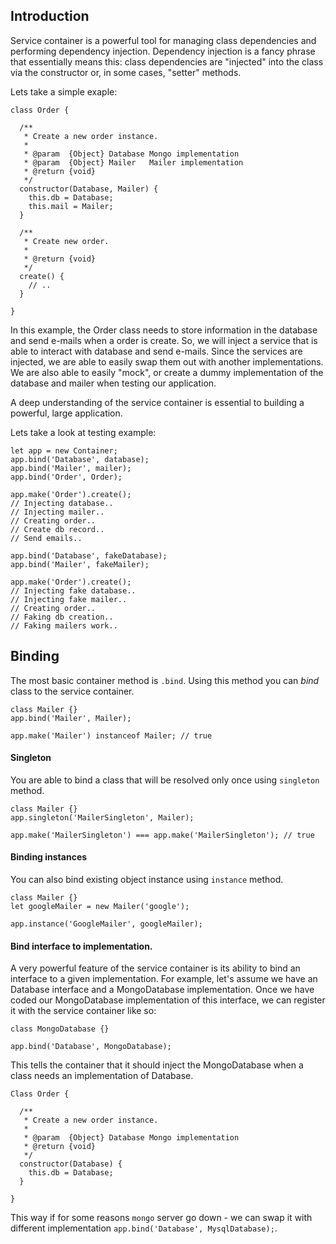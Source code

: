 
## Introduction

Service container is a powerful tool for managing class dependencies and performing dependency injection. Dependency injection is a fancy phrase that essentially means this: class dependencies are "injected" into the class via the constructor or, in some cases, "setter" methods.

Lets take a simple exaple:

```
class Order {
  
  /**
   * Create a new order instance.
   *
   * @param  {Object} Database Mongo implementation
   * @param  {Object} Mailer   Mailer implementation
   * @return {void}
   */
  constructor(Database, Mailer) {
    this.db = Database;
    this.mail = Mailer;
  }

  /**
   * Create new order.
   *
   * @return {void}
   */
  create() {
    // ..
  }

}
```

In this example, the Order class needs to store information in the database and send e-mails when a order is create. So, we will inject a service that is able to interact with database and send e-mails. Since the services are injected, we are able to easily swap them out with another implementations. We are also able to easily "mock", or create a dummy implementation of the database and mailer when testing our application.

A deep understanding of the service container is essential to building a powerful, large application.

Lets take a look at testing example:
```
let app = new Container;
app.bind('Database', database);
app.bind('Mailer', mailer);
app.bind('Order', Order);

app.make('Order').create();
// Injecting database..
// Injecting mailer..
// Creating order..
// Create db record..
// Send emails..

app.bind('Database', fakeDatabase);
app.bind('Mailer', fakeMailer);

app.make('Order').create();
// Injecting fake database..
// Injecting fake mailer..
// Creating order..
// Faking db creation..
// Faking mailers work..
```

## Binding
The most basic container method is `.bind`. Using this method you can *bind* class to the service container.

```
class Mailer {}
app.bind('Mailer', Mailer);

app.make('Mailer') instanceof Mailer; // true
```

#### Singleton
You are able to bind a class that will be resolved only once using `singleton` method.
```
class Mailer {}
app.singleton('MailerSingleton', Mailer);

app.make('MailerSingleton') === app.make('MailerSingleton'); // true
```

#### Binding instances
You can also bind existing object instance using `instance` method.
```
class Mailer {}
let googleMailer = new Mailer('google');

app.instance('GoogleMailer', googleMailer);
```


#### Bind interface to implementation.
A very powerful feature of the service container is its ability to bind an interface to a given implementation. For example, let's assume we have an Database interface and a MongoDatabase implementation. Once we have coded our MongoDatabase implementation of this interface, we can register it with the service container like so:

```
class MongoDatabase {}

app.bind('Database', MongoDatabase);
```

This tells the container that it should inject the MongoDatabase when a class needs an implementation of Database.

```
Class Order {
  
  /**
   * Create a new order instance.
   *
   * @param  {Object} Database Mongo implementation
   * @return {void}
   */
  constructor(Database) {
    this.db = Database;
  }

}
```

This way if for some reasons `mongo` server go down - we can swap it with different implementation `app.bind('Database', MysqlDatabase);`.
